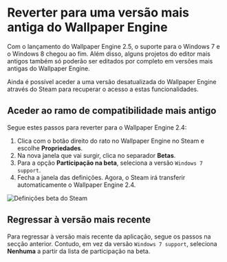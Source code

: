 # Reverter para uma versão mais antiga do Wallpaper Engine

Com o lançamento do Wallpaper Engine 2.5, o suporte para o Windows 7 e o Windows 8 chegou ao fim. Além disso, alguns projetos do editor mais antigos também só poderão ser editados por completo em versões mais antigas do Wallpaper Engine.

Ainda é possível aceder a uma versão desatualizada do Wallpaper Engine através do Steam para recuperar o acesso a estas funcionalidades.

## Aceder ao ramo de compatibilidade mais antigo

Segue estes passos para reverter para o Wallpaper Engine 2.4:

1. Clica com o botão direito do rato no Wallpaper Engine no Steam e escolhe **Propriedades**.
2. Na nova janela que vai surgir, clica no separador **Betas**.
3. Para a opção **Participação na beta**, seleciona a versão `Windows 7 support`.
4. Fecha a janela das definições. Agora, o Steam irá transferir automaticamente o Wallpaper Engine 2.4.

![Definições beta do Steam](/img/faq/windows7support.jpg)

## Regressar à versão mais recente

Para regressar à versão mais recente da aplicação, segue os passos na secção anterior. Contudo, em vez da versão `Windows 7 support`, seleciona **Nenhuma** a partir da lista de participação na beta.